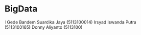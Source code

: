 # BigData
I Gede Bandem Suardika Jaya (5113100014)
Irsyad Iswanda Putra        (5113100165)
Donny Aliyanto              (5113100)
